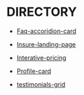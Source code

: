 # DIRECTORY

- <a href="https://shaddaidev.github.io/faq-accordion-card-main/" target="_blank"> Faq-accoridion-card</a>

- <a href="https://shaddaidev.github.io/insure-landing-page-master/" target="_blank">Insure-landing-page</a>
- <a href="https://shaddaidev.github.io/interactive-pricing-component-main 2/" target="_blank">Interative-pricing</a>
- <a href="https://shaddaidev.github.io/profile-card-component-main/" target="_blank">Profile-card</a>
- <a href="https://shaddaidev.github.io/testimonials-grid-section-main/" target="_blank">testimonials-grid</a>

